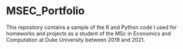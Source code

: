 # MSEC_Portfolio
This repository contains a sample of the R and Python code I used for homeworks and projects as a student of the MSc in Economics and Computation at Duke University between 2019 and 2021.
